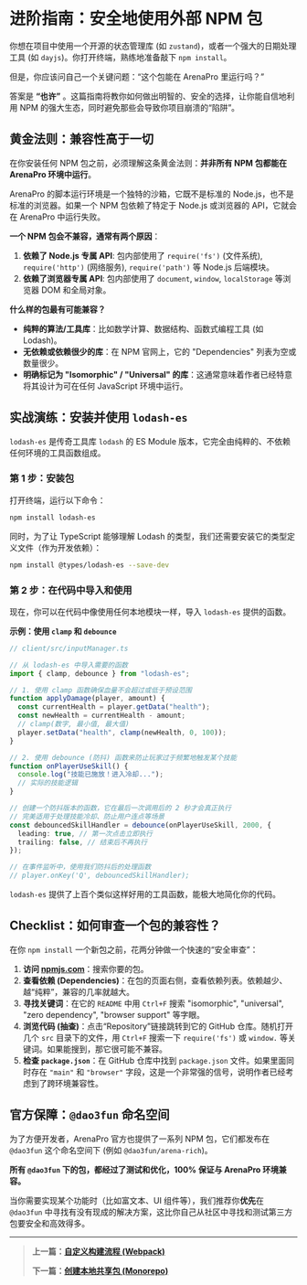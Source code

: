 # 进阶指南：安全地使用外部 NPM 包

你想在项目中使用一个开源的状态管理库 (如 `zustand`)，或者一个强大的日期处理工具 (如 `dayjs`)。你打开终端，熟练地准备敲下 `npm install`。

但是，你应该问自己一个关键问题：“这个包能在 ArenaPro 里运行吗？”

答案是 **“也许”** 。这篇指南将教你如何做出明智的、安全的选择，让你能自信地利用 NPM 的强大生态，同时避免那些会导致你项目崩溃的“陷阱”。

## 黄金法则：兼容性高于一切

在你安装任何 NPM 包之前，必须理解这条黄金法则：**并非所有 NPM 包都能在 ArenaPro 环境中运行**。

ArenaPro 的脚本运行环境是一个独特的沙箱，它既不是标准的 Node.js，也不是标准的浏览器。如果一个 NPM 包依赖了特定于 Node.js 或浏览器的 API，它就会在 ArenaPro 中运行失败。

**一个 NPM 包会不兼容，通常有两个原因**：

1.  **依赖了 Node.js 专属 API**: 包内部使用了 `require('fs')` (文件系统), `require('http')` (网络服务), `require('path')` 等 Node.js 后端模块。
2.  **依赖了浏览器专属 API**: 包内部使用了 `document`, `window`, `localStorage` 等浏览器 DOM 和全局对象。

**什么样的包最有可能兼容？**

- **纯粹的算法/工具库**：比如数学计算、数据结构、函数式编程工具 (如 Lodash)。
- **无依赖或依赖很少的库**：在 NPM 官网上，它的 "Dependencies" 列表为空或数量很少。
- **明确标记为 "Isomorphic" / "Universal" 的库**：这通常意味着作者已经特意将其设计为可在任何 JavaScript 环境中运行。

## 实战演练：安装并使用 `lodash-es`

`lodash-es` 是传奇工具库 `lodash` 的 ES Module 版本，它完全由纯粹的、不依赖任何环境的工具函数组成。

### 第 1 步：安装包

打开终端，运行以下命令：

```bash
npm install lodash-es
```

同时，为了让 TypeScript 能够理解 Lodash 的类型，我们还需要安装它的类型定义文件（作为开发依赖）：

```bash
npm install @types/lodash-es --save-dev
```

### 第 2 步：在代码中导入和使用

现在，你可以在代码中像使用任何本地模块一样，导入 `lodash-es` 提供的函数。

**示例：使用 `clamp` 和 `debounce`**

```ts
// client/src/inputManager.ts

// 从 lodash-es 中导入需要的函数
import { clamp, debounce } from "lodash-es";

// 1. 使用 clamp 函数确保血量不会超过或低于预设范围
function applyDamage(player, amount) {
  const currentHealth = player.getData("health");
  const newHealth = currentHealth - amount;
  // clamp(数字, 最小值, 最大值)
  player.setData("health", clamp(newHealth, 0, 100));
}

// 2. 使用 debounce (防抖) 函数来防止玩家过于频繁地触发某个技能
function onPlayerUseSkill() {
  console.log("技能已施放！进入冷却...");
  // 实际的技能逻辑
}

// 创建一个防抖版本的函数，它在最后一次调用后的 2 秒才会真正执行
// 完美适用于处理技能冷却、防止用户连点等场景
const debouncedSkillHandler = debounce(onPlayerUseSkill, 2000, {
  leading: true, // 第一次点击立即执行
  trailing: false, // 结束后不再执行
});

// 在事件监听中，使用我们防抖后的处理函数
// player.onKey('Q', debouncedSkillHandler);
```

`lodash-es` 提供了上百个类似这样好用的工具函数，能极大地简化你的代码。

## Checklist：如何审查一个包的兼容性？

在你 `npm install` 一个新包之前，花两分钟做一个快速的“安全审查”：

1.  **访问 [npmjs.com](https://www.npmjs.com/)**：搜索你要的包。
2.  **查看依赖 (Dependencies)**：在包的页面右侧，查看依赖列表。依赖越少、越“纯粹”，兼容的几率就越大。
3.  **寻找关键词**：在它的 `README` 中用 `Ctrl+F` 搜索 "isomorphic", "universal", "zero dependency", "browser support" 等字眼。
4.  **浏览代码 (抽查)**：点击“Repository”链接跳转到它的 GitHub 仓库。随机打开几个 `src` 目录下的文件，用 `Ctrl+F` 搜索一下 `require('fs')` 或 `window.` 等关键词。如果能搜到，那它很可能不兼容。
5.  **检查 `package.json`**：在 GitHub 仓库中找到 `package.json` 文件。如果里面同时存在 `"main"` 和 `"browser"` 字段，这是一个非常强的信号，说明作者已经考虑到了跨环境兼容性。

## 官方保障：`@dao3fun` 命名空间

为了方便开发者，ArenaPro 官方也提供了一系列 NPM 包，它们都发布在 `@dao3fun` 这个命名空间下 (例如 `@dao3fun/arena-rich`)。

**所有 `@dao3fun` 下的包，都经过了测试和优化，100% 保证与 ArenaPro 环境兼容。**

当你需要实现某个功能时（比如富文本、UI 组件等），我们推荐你**优先**在 `@dao3fun` 中寻找有没有现成的解决方案，这比你自己从社区中寻找和测试第三方包要安全和高效得多。

---

> **上一篇：[自定义构建流程 (Webpack)](./webpackPlugins.md)**
>
> **下一篇：[创建本地共享包 (Monorepo)](./projectReference.md)**
